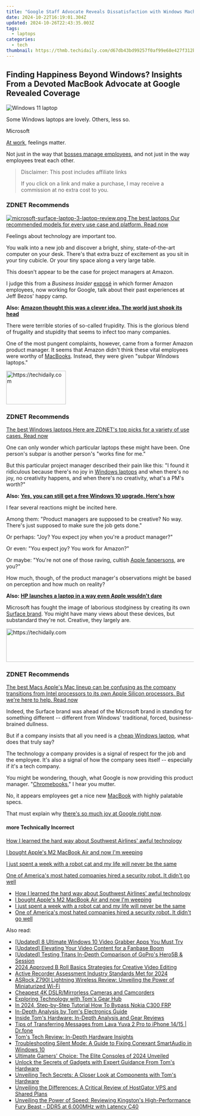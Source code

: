 ```yaml
---
title: "Google Staff Advocate Reveals Dissatisfaction with Windows Machines: Why MacBook Is the Preferred Choice"
date: 2024-10-22T16:19:01.304Z
updated: 2024-10-26T22:43:35.003Z
tags:
  - laptops
categories:
  - tech
thumbnail: https://thmb.techidaily.com/d67db43bd99257f0af99e68e427f312b6fcddd2d0ff0d753e05a7e79c9663b0b.jpg
---
```


## Finding Happiness Beyond Windows? Insights From a Devoted MacBook Advocate at Google Revealed  Coverage

![Windows 11 laptop](https://www.zdnet.com/a/img/resize/6fba8c9457a5ce5cdeb43917a64b77682a9889e6/2022/06/13/42ed18c3-08e3-453d-9a7b-454ea76dae09/windows-11-pro2.jpg?auto=webp&width=1280)

Some Windows laptops are lovely. Others, less so.

Microsoft

[At work](https://www.zdnet.com/article/the-hybrid-work-revolution-is-within-our-reach-its-time-to-decide-what-we-want/), feelings matter.

Not just in the way that [bosses manage employees](https://www.zdnet.com/article/worried-about-quiet-quitting-these-dos-and-donts-could-stop-it-becoming-a-problem/), and not just in the way employees treat each other.

>  Disclaimer: This post includes affiliate links
>
>  If you click on a link and make a purchase, I may receive a commission at no extra cost to you.
>

### **ZDNET** Recommends

[![microsoft-surface-laptop-3-laptop-review.png](https://www.zdnet.com/a/img/resize/e0f6d314e4806309add28003f30e4e0ed93682c4/2021/02/04/27735ebc-dd78-4651-afc4-160fa0c6a355/microsoft-surface-laptop-3-laptop-review.png?auto=webp&fit=crop&frame=1&height=238.5&width=459) The best laptops Our recommended models for every use case and platform.  Read now](https://www.zdnet.com/article/best-laptop/)

Feelings about technology are important too.

You walk into a new job and discover a bright, shiny, state-of-the-art computer on your desk. There's that extra buzz of excitement as you sit in your tiny cubicle. Or your tiny space along a very large table.

This doesn't appear to be the case for project managers at Amazon.

I judge this from a _Business Insider_ [exposé](https://www.businessinsider.com/former-amazon-employees-who-work-at-google-share-horror-stories-2022-9) in which former Amazon employees, now working for Google, talk about their past experiences at Jeff Bezos' happy camp.

**Also:** [**Amazon thought this was a clever idea. The world just shook its head**](https://www.zdnet.com/article/amazon-thought-this-was-a-clever-idea-the-world-just-shook-its-head/)

There were terrible stories of so-called frupidity. This is the glorious blend of frugality and stupidity that seems to infect too many companies. 

One of the most pungent complaints, however, came from a former Amazon product manager. It seems that Amazon didn't think these vital employees were worthy of [MacBooks](https://apple.sjv.io/c/159047/435031/7613?&sharedId=zdnet&u=https%3A%2F%2Fwww.apple.com%2Fshop%2Fbuy-mac&subId1=zd-%5F%5FCOM%5FCLICK%5FID%5F%5F-dtp). Instead, they were given "subpar Windows laptops."

<!-- affiliate ads begin -->
<a href="https://united.elfm.net/c/5597632/2139558/4704" target="_top" id="2139558">
  <img src="//a.impactradius-go.com/display-ad/4704-2139558" border="0" alt="https://techidaily.com" width="160" height="90"/>
</a>
<img height="0" width="0" src="https://united.elfm.net/i/5597632/2139558/4704" style="position:absolute;visibility:hidden;" border="0" />
<!-- affiliate ads end -->

### **ZDNET** Recommends

[The best Windows laptops Here are ZDNET's top picks for a variety of use cases.  Read now](https://www.zdnet.com/article/best-windows-laptop/)

One can only wonder which particular laptops these might have been. One person's subpar is another person's "works fine for me."

But this particular project manager described their pain like this: "I found it ridiculous because there's no joy in [Windows laptops](https://www.microsoft.com/en-us/windows/business/devices) and when there's no joy, no creativity happens, and when there's no creativity, what's a PM's worth?"

**Also:** [**Yes, you can still get a free Windows 10 upgrade. Here's how**](https://www.zdnet.com/article/heres-how-you-can-still-get-a-free-windows-10-upgrade/)

I fear several reactions might be incited here.

Among them: "Product managers are supposed to be creative? No way. There's just supposed to make sure the job gets done."

Or perhaps: "Joy? You expect joy when you're a product manager?"

Or even: "You expect joy? You work for Amazon?"

Or maybe: "You're not one of those raving, cultish [Apple fanpersons](https://www.zdnet.com/article/he-owns-150-macs-now-hes-created-the-one-thing-apple-fans-desperately-need/), are you?"

How much, though, of the product manager's observations might be based on perception and how much on reality?

**Also:** [**HP launches a laptop in a way even Apple wouldn't dare**](https://www.zdnet.com/article/hp-launches-a-laptop-in-a-way-even-apple-wouldnt-dare/)

Microsoft has fought the image of laborious stodginess by creating its own [Surface brand](https://www.zdnet.com/article/microsofts-october-12-surface-launch-whats-on-tap/). You might have many views about these devices, but substandard they're not. Creative, they largely are. 

<!-- affiliate ads begin -->
<a href="https://smilemakers.pxf.io/c/5597632/2123901/26106" target="_top" id="2123901">
  <img src="//a.impactradius-go.com/display-ad/26106-2123901" border="0" alt="https://techidaily.com" width="728" height="90"/>
</a>
<img height="0" width="0" src="https://smilemakers.pxf.io/i/5597632/2123901/26106" style="position:absolute;visibility:hidden;" border="0" />
<!-- affiliate ads end -->

### **ZDNET** Recommends

[The best Macs Apple's Mac lineup can be confusing as the company transitions from Intel processors to its own Apple Silicon processors. But we're here to help.  Read now](https://www.zdnet.com/article/best-mac/)

Indeed, the Surface brand was ahead of the Microsoft brand in standing for something different -- different from Windows' traditional, forced, business-brained dullness.

But if a company insists that all you need is a [cheap Windows laptop](https://www.zdnet.com/article/best-cheap-windows-laptop/), what does that truly say?

The technology a company provides is a signal of respect for the job and the employee. It's also a signal of how the company sees itself -- especially if it's a tech company.

You might be wondering, though, what Google is now providing this product manager. "[Chromebooks](https://www.zdnet.com/article/best-chromebook-laptop/)," I hear you mutter.

No, it appears employees get a nice new [MacBook](https://www.zdnet.com/article/best-mac/) with highly palatable specs. 

That must explain why [there's so much joy at Google right now](https://www.zdnet.com/article/google-wants-more-old-style-business-attitude-hp-laughs-in-googles-face/).

#### more Technically Incorrect

[How I learned the hard way about Southwest Airlines' awful technology](https://www.zdnet.com/article/how-i-learned-the-hard-way-about-southwest-airlines-awful-technology/ "How I learned the hard way about Southwest Airlines' awful technology")

[I bought Apple's M2 MacBook Air and now I'm weeping](https://www.zdnet.com/article/i-bought-apples-m2-macbook-air-and-now-im-weeping/ "I bought Apple's M2 MacBook Air and now I'm weeping")

[I just spent a week with a robot cat and my life will never be the same](https://www.zdnet.com/article/i-just-spent-a-week-with-a-robot-cat-and-my-life-will-never-be-the-same/ "I just spent a week with a robot cat and my life will never be the same")

[One of America's most hated companies hired a security robot. It didn't go well](https://www.zdnet.com/article/one-of-americas-most-hated-companies-hired-a-security-robot-it-didnt-go-well/ "One of America's most hated companies hired a security robot. It didn't go well")

* [How I learned the hard way about Southwest Airlines' awful technology](https://www.zdnet.com/article/how-i-learned-the-hard-way-about-southwest-airlines-awful-technology/ "How I learned the hard way about Southwest Airlines' awful technology")
* [I bought Apple's M2 MacBook Air and now I'm weeping](https://www.zdnet.com/article/i-bought-apples-m2-macbook-air-and-now-im-weeping/ "I bought Apple's M2 MacBook Air and now I'm weeping")
* [I just spent a week with a robot cat and my life will never be the same](https://www.zdnet.com/article/i-just-spent-a-week-with-a-robot-cat-and-my-life-will-never-be-the-same/ "I just spent a week with a robot cat and my life will never be the same")
* [One of America's most hated companies hired a security robot. It didn't go well](https://www.zdnet.com/article/one-of-americas-most-hated-companies-hired-a-security-robot-it-didnt-go-well/ "One of America's most hated companies hired a security robot. It didn't go well")

<ins class="adsbygoogle"
     style="display:block"
     data-ad-format="autorelaxed"
     data-ad-client="ca-pub-7571918770474297"
     data-ad-slot="1223367746"></ins>

<ins class="adsbygoogle"
     style="display:block"
     data-ad-client="ca-pub-7571918770474297"
     data-ad-slot="8358498916"
     data-ad-format="auto"
     data-full-width-responsive="true"></ins>

<span class="atpl-alsoreadstyle">Also read:</span>
<div><ul>
<li><a href="https://video-screen-grab.techidaily.com/updated-8-ultimate-windows-10-video-grabber-apps-you-must-try/"><u>[Updated] 8 Ultimate Windows 10 Video Grabber Apps You Must Try</u></a></li>
<li><a href="https://youtube-data.techidaily.com/ed-elevating-your-video-content-for-a-fanbase-boom/"><u>[Updated] Elevating Your Video Content for a Fanbase Boom</u></a></li>
<li><a href="https://some-guidance.techidaily.com/updated-testing-titans-in-depth-comparison-of-gopros-hero5b-and-session/"><u>[Updated] Testing Titans In-Depth Comparison of GoPro's Hero5B & Session</u></a></li>
<li><a href="https://extra-tips.techidaily.com/2024-approved-b-roll-basics-strategies-for-creative-video-editing/"><u>2024 Approved B Roll Basics Strategies for Creative Video Editing</u></a></li>
<li><a href="https://remote-screen-capture.techidaily.com/active-recorder-assessment-industry-standards-met-for-2024/"><u>Active Recorder Assessment Industry Standards Met for 2024</u></a></li>
<li><a href="https://hardware-reviews.techidaily.com/asrock-z790i-lightning-wireless-review-unveiling-the-power-of-miniaturized-wi-fi/"><u>ASRock Z790I Lightning Wireless Review: Unveiling the Power of Miniaturized Wi-Fi</u></a></li>
<li><a href="https://extra-lessons.techidaily.com/cheapest-4k-dslrmirrorless-cameras-and-camcorders/"><u>Cheapest 4K DSLR/Mirrorless Cameras and Camcorders</u></a></li>
<li><a href="https://hardware-reviews.techidaily.com/exploring-technology-with-toms-gear-hub/"><u>Exploring Technology with Tom's Gear Hub</u></a></li>
<li><a href="https://android-frp.techidaily.com/in-2024-step-by-step-tutorial-how-to-bypass-nokia-c300-frp-by-drfone-android/"><u>In 2024, Step-by-Step Tutorial How To Bypass Nokia C300 FRP</u></a></li>
<li><a href="https://hardware-reviews.techidaily.com/in-depth-analysis-by-toms-electronics-guide/"><u>In-Depth Analysis by Tom's Electronics Guide</u></a></li>
<li><a href="https://hardware-reviews.techidaily.com/inside-toms-hardware-in-depth-analysis-and-gear-reviews/"><u>Inside Tom's Hardware: In-Depth Analysis and Gear Reviews</u></a></li>
<li><a href="https://android-transfer.techidaily.com/tips-of-transferring-messages-from-lava-yuva-2-pro-to-iphone-1415-drfone-by-drfone-transfer-from-android-transfer-from-android/"><u>Tips of Transferring Messages from Lava Yuva 2 Pro to iPhone 14/15 | Dr.fone</u></a></li>
<li><a href="https://hardware-reviews.techidaily.com/toms-tech-review-in-depth-hardware-insights/"><u>Tom's Tech Review: In-Depth Hardware Insights</u></a></li>
<li><a href="https://sound-issues.techidaily.com/troubleshooting-silent-mode-a-guide-to-fixing-conexant-smartaudio-in-windows-10/"><u>Troubleshooting Silent Mode: A Guide to Fixing Conexant SmartAudio in Windows 10</u></a></li>
<li><a href="https://buynow-marvelous.techidaily.com/ultimate-gamers-choice-the-elite-consoles-of-2024-unveiled/"><u>Ultimate Gamers' Choice: The Elite Consoles of 2024 Unveiled</u></a></li>
<li><a href="https://hardware-reviews.techidaily.com/unlock-the-secrets-of-gadgets-with-expert-guidance-from-toms-hardware/"><u>Unlock the Secrets of Gadgets with Expert Guidance From Tom's Hardware</u></a></li>
<li><a href="https://hardware-reviews.techidaily.com/unveiling-tech-secrets-a-closer-look-at-components-with-toms-hardware/"><u>Unveiling Tech Secrets: A Closer Look at Components with Tom's Hardware</u></a></li>
<li><a href="https://hardware-reviews.techidaily.com/unveiling-the-differences-a-critical-review-of-hostgator-vps-and-shared-plans/"><u>Unveiling the Differences: A Critical Review of HostGator VPS and Shared Plans</u></a></li>
<li><a href="https://hardware-reviews.techidaily.com/unveiling-the-power-of-speed-reviewing-kingstons-high-performance-fury-beast-ddr5-at-6000mhz-with-latency-c40/"><u>Unveiling the Power of Speed: Reviewing Kingston's High-Performance Fury Beast - DDR5 at 6,000MHz with Latency C40</u></a></li>
</ul></div>

